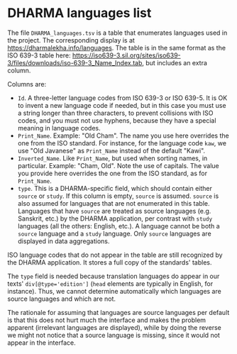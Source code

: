 # DHARMA languages list

The file `DHARMA_languages.tsv` is a table that enumerates languages used in the
project. The corresponding display is at https://dharmalekha.info/languages. The
table is in the same format as the ISO 639-3 table here:
https://iso639-3.sil.org/sites/iso639-3/files/downloads/iso-639-3_Name_Index.tab,
but includes an extra column.

Columns are:

* `Id`. A three-letter language codes from ISO 639-3 or ISO 639-5. It is OK to
   invent a new language code if needed, but in this case you must use a string
   longer than three characters, to prevent collisions with ISO codes, and you
   must not use hyphens, because they have a special meaning in language codes.
* `Print_Name`. Example: "Old Cham". The name you use here overrides the one
   from the ISO standard. For instance, for the language code `kaw`, we use
   "Old Javanese" as `Print_Name` instead of the default "Kawi".
* `Inverted_Name`. Like `Print_Name`, but used when sorting names, in
   particular. Example: "Cham, Old". Note the use of capitals. The value you
   provide here overrides the one from the ISO standard, as for `Print_Name`.
* `type`. This is a DHARMA-specific field, which should contain either `source`
   or `study`. If this column is empty, `source` is assumed. `source` is also
   assumed for languages that are not enumerated in this table. Languages that
   have `source` are treated as source languages (e.g. Sanskrit, etc.) by the
   DHARMA application, per contrast with `study` languages (all the
   others: English, etc.). A language cannot be both a `source` language and a
   `study` language. Only `source` languages are displayed in data aggregations.

ISO language codes that do not appear in the table are still recognized by the
DHARMA application. It stores a full copy of the standards' tables.

The `type` field is needed because translation languages do appear in our
texts' `div[@type='edition']` (`head` elements are typically in English, for
instance). Thus, we cannot determine automatically which languages are source
languages and which are not.

The rationale for assuming that languages are source languages per default is
that this does not hurt much the interface and makes the problem apparent
(irrelevant languages are displayed), while by doing the reverse we might not
notice that a source language is missing, since it would not appear in the
interface.
